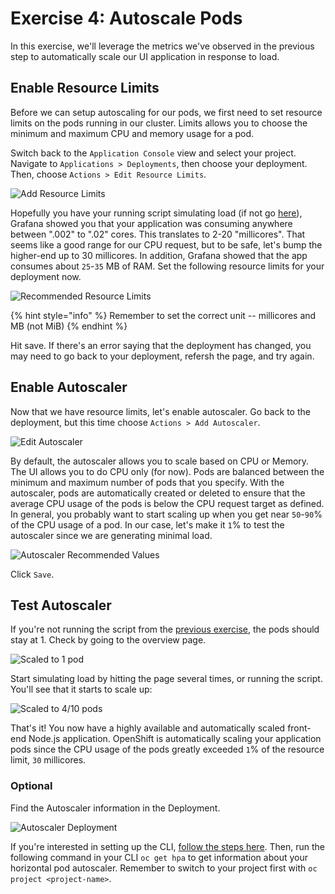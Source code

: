 # Exercise 4: Autoscale Pods

In this exercise, we'll leverage the metrics we've observed in the previous step to automatically scale our UI application in response to load.

## Enable Resource Limits

Before we can setup autoscaling for our pods, we first need to set resource limits on the pods running in our cluster. Limits allows you to choose the minimum and maximum CPU and memory usage for a pod.

Switch back to the `Application Console` view and select your project. Navigate to `Applications > Deployments`, then choose your deployment. Then, choose `Actions > Edit Resource Limits`.

![Add Resource Limits](../.gitbook/assets/edit-resource-limit-step.png)

Hopefully you have your running script simulating load (if not go [here](../exercise-2/README.md#simulate-load-on-the-application)),
Grafana showed you that your application was consuming anywhere between ".002" to
".02" cores. This translates to 2-20 "millicores". That seems like a good range for
our CPU request, but to be safe, let's bump the higher-end up to 30 millicores. In
addition, Grafana showed that the app consumes about `25`-`35` MB of RAM. Set the
following resource limits for your deployment now.

![Recommended Resource Limits](../.gitbook/assets/resource-limit-ui.png)

{% hint style="info" %}
Remember to set the correct unit -- millicores and MB \(not MiB\)
{% endhint %}

Hit save. If there's an error saying that the deployment has changed, you may need to go back to your deployment, refersh the page, and try again.

## Enable Autoscaler

Now that we have resource limits, let's enable autoscaler. Go back to the deployment, but this time choose `Actions > Add Autoscaler`.

![Edit Autoscaler](../.gitbook/assets/edit-auto-scaler.png)

By default, the autoscaler allows you to scale based on CPU or Memory. The UI allows
you to do CPU only \(for now\). Pods are balanced between the minimum and maximum
number of pods that you specify. With the autoscaler, pods are automatically created
or deleted to ensure that the average CPU usage of the pods is below the CPU request
target as defined. In general, you probably want to start scaling up when you get near
`50`-`90`% of the CPU usage of a pod. In our case, let's make it `1`% to test the autoscaler
since we are generating minimal load.

![Autoscaler Recommended Values](../.gitbook/assets/autoscale-deploy-config-ui.png)

Click `Save`.

## Test Autoscaler

If you're not running the script from the [previous exercise](../exercise-2/README.md#simulate-load-on-the-application), the pods should stay at 1. Check by going to the overview page.

![Scaled to 1 pod](../.gitbook/assets/before-scale.png)

Start simulating load by hitting the page several times, or running the script. You'll see that it starts to scale up:

![Scaled to 4/10 pods](../.gitbook/assets/scaling.png)

That's it! You now have a highly available and automatically scaled front-end Node.js application. OpenShift is automatically scaling your application pods since the CPU usage of the pods greatly exceeded `1`% of the resource limit, `30` millicores.

### Optional

Find the Autoscaler information in the Deployment.

![Autoscaler Deployment](../.gitbook/assets/autoscaling.png)

If you're interested in setting up the CLI, [follow the steps here](../exercise-0/README.md). Then, run the following command in your CLI `oc get hpa` to get information about your horizontal pod autoscaler. Remember to switch to your project first with `oc project <project-name>`.
